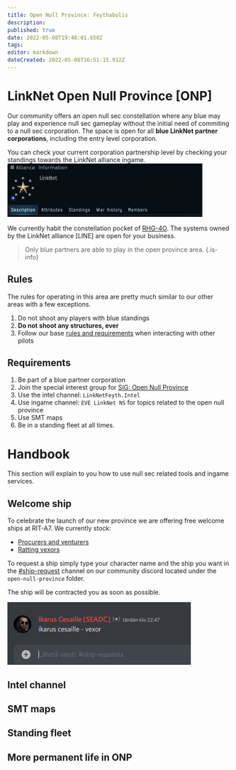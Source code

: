 ```yaml
---
title: Open Null Province: Feythabolis
description: 
published: true
date: 2022-05-08T19:48:01.658Z
tags: 
editor: markdown
dateCreated: 2022-05-08T16:51:15.912Z
---
```


# LinkNet Open Null Province [ONP]
Our community offers an open null sec constellation where any blue may play and experience null sec gameplay without the initial need of commiting to a null sec corporation. The space is open for all **blue LinkNet partner corporations**, including the entry level corporation.

You can check your current corporation partnership level by checking your standings towards the LinkNet alliance ingame.
![linknet_standings.png](/linknet_standings.png)

We currently habit the constellation pocket of [RHG-4O](https://evemaps.dotlan.net/map/Feythabolis/RHG-4O#sec). The systems owned by the LinkNet alliance [LINE] are open for your business.

> Only blue partners are able to play in the open province area.
{.is-info}

## Rules
The rules for operating in this area are pretty much similar to our other areas with a few exceptions.

1. Do not shoot any players with blue standings
1. **Do not shoot any structures, ever**
1. Follow our base [rules and requirements](https://wiki.eve-linknet.com/en/community/rules-and-requirements) when interacting with other pilots

## Requirements
1. Be part of a blue partner corporation
1. Join the special interest group for [SIG: Open Null Province](https://auth.eve-linknet.com/group/request/join/281/)
1. Use the intel channel: `LinkNetFeyth.Intel`
1. Use ingame channel:  `EVE LinkNet NS` for topics related to the open null province
1. Use SMT maps
1. Be in a standing fleet at all times. 

# Handbook
This section will explain to you how to use null sec related tools and ingame services.

## Welcome ship
To celebrate the launch of our new province we are offering free welcome ships at RIT-A7. We currently stock: 
- [Procurers and venturers](https://wiki.eve-linknet.com/community/doctrines/coalition-doctrines#mining-fleet)
- [Ratting vexors](https://wiki.eve-linknet.com/community/doctrines/coalition-doctrines#ratting)

To request a ship simply type your character name and the ship you want in the [#ship-request](https://discord.com/channels/230672980814987264/972946904348508160) channel on our community discord located under the `open-null-province` folder.

The ship will be contracted you as soon as possible.

![ship-request.png](/ship-request.png)

## Intel channel

## SMT maps

## Standing fleet

## More permanent life in ONP










